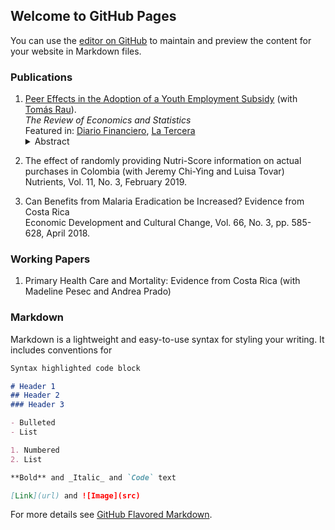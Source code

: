 ## Welcome to GitHub Pages

You can use the [editor on GitHub](https://github.com/CMoraGarcia/CMoraGarcia.github.io/edit/main/README.md) to maintain and preview the content for your website in Markdown files.

### Publications

1. [Peer Effects in the Adoption of a Youth Employment Subsidy](https://direct.mit.edu/rest/article/doi/10.1162/rest_a_01047/100988/Peer-Effects-in-the-Adoption-of-a-Youth-Employment) (with [Tomás Rau](https://sites.google.com/site/tomasraubinder/)).</br>
_The Review of Economics and Statistics_ </br>
Featured in: [Diario Financiero](https://www.df.cl/noticias/internacional/economia/subsidio-al-empleo-joven-probabilidad-de-adoptarlo-aumenta-de-la-mano/2021-04-30/181140.html), [La Tercera](https://www.latercera.com/opinion/noticia/difusion-de-la-informacion-de-los-programas-sociales/62WVKMK4DNBPBOT2ZBSI27KZQI/)</br><details><summary>Abstract</summary>
This paper studies peer effects in the adoption of a Youth Employment Subsidy in Chile since its inception. We study the effects that former classmates' and coworkers' adoption has on one's adoption. Identification comes from discontinuities in the assignment rule that allow us to construct valid instrumental variables for peers' adoption. Using a comprehensive set of administrative records, we find that classmates and, especially, coworkers play a significant role in the adoption of the subsidy. Peer effects are determined during the early stages of the program's implementation and vary by network characteristics and the strength of network ties.
</details>

2. The effect of randomly providing Nutri-Score information on actual purchases in Colombia (with Jeremy Chi-Ying and Luisa Tovar)</br>
Nutrients, Vol. 11, No. 3, February 2019.

3. Can Benefits from Malaria Eradication be Increased? Evidence from Costa Rica</br>
Economic Development and Cultural Change, Vol. 66, No. 3, pp. 585-628, April 2018. 

### Working Papers

1. Primary Health Care and Mortality: Evidence from Costa Rica (with Madeline Pesec and Andrea Prado)

### Markdown

Markdown is a lightweight and easy-to-use syntax for styling your writing. It includes conventions for

```markdown
Syntax highlighted code block

# Header 1
## Header 2
### Header 3

- Bulleted
- List

1. Numbered
2. List

**Bold** and _Italic_ and `Code` text

[Link](url) and ![Image](src)
```

For more details see [GitHub Flavored Markdown](https://guides.github.com/features/mastering-markdown/).
